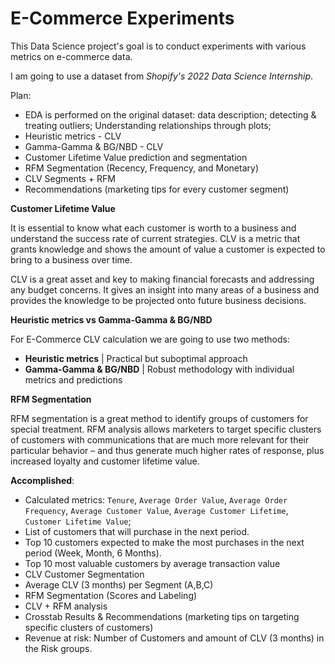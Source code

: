# E-Commerce Experiments
This Data Science project's goal is to conduct experiments with various metrics on e-commerce data.

I am going to use a dataset from *Shopify's 2022 Data Science Internship*.

Plan:
- EDA is performed on the original dataset: data description; detecting & treating outliers; Understanding relationships through plots;
- Heuristic metrics - CLV
- Gamma-Gamma & BG/NBD - CLV
- Customer Lifetime Value prediction and segmentation
- RFM Segmentation (Recency, Frequency, and Monetary)
- CLV Segments + RFM
- Recommendations (marketing tips for every customer segment)

**Customer Lifetime Value**

It is essential to know what each customer is worth to a business and understand the success rate of current strategies. CLV is a metric that grants knowledge and shows the amount of value a customer is expected to bring to a business over time.

CLV is a great asset and key to making financial forecasts and addressing any budget concerns. It gives an insight into many areas of a business and provides the knowledge to be projected onto future business decisions. 

**Heuristic metrics vs Gamma-Gamma & BG/NBD**

For E-Commerce CLV calculation we are going to use two methods:
- **Heuristic metrics** | Practical but suboptimal approach
- **Gamma-Gamma & BG/NBD** | Robust methodology with individual metrics and predictions

**RFM Segmentation**

RFM segmentation is a great method to identify groups of customers for special treatment. RFM analysis allows marketers to target specific clusters of customers with communications that are much more relevant for their particular behavior – and thus generate much higher rates of response, plus increased loyalty and customer lifetime value.

**Accomplished**:
- Calculated metrics: `Tenure`, `Average Order Value`, `Average Order Frequency`, `Average Customer Value`, `Average Customer Lifetime`, `Customer Lifetime Value`;
- List of customers that will purchase in the next period.
- Top 10 customers expected to make the most purchases in the next period (Week, Month, 6 Months).
- Top 10 most valuable customers by average transaction value
- CLV Customer Segmentation
- Average CLV (3 months) per Segment (A,B,C)
- RFM Segmentation (Scores and Labeling)
- CLV + RFM analysis
- Crosstab Results & Recommendations (marketing tips on targeting specific clusters of customers)
- Revenue at risk: Number of Customers and amount of CLV (3 months) in the Risk groups.
